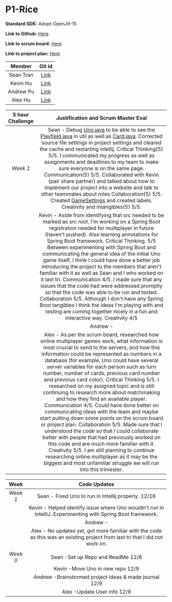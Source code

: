 # P1-Rice
**Standard SDK:** Adopt-OpenJ9-15

**Link to Github:** [Here](https://github.com/sgtran/p1---rice)

**Link to scrum board:** [Here](https://github.com/sgtran/p1---rice/projects/1)

**Link to project plan:** [Here](https://docs.google.com/document/d/1J7p0vuNPozwbu0-tjaQCutQNg-10E0QndgibnOdazJU/edit?usp=sharing)

| **Member** | **Git id** |
| :---:   | :-: |
| Sean Tran | [Link](https://github.com/sgtran) |
| Kevin Hu |  [Link](https://github.com/keviin0)  |
| Andrew Pu |  [Link](https://github.com/andrewzpu) |
| Alex Hu | [Link](https://github.com/AlexH04) |

| **5 hour Challenge** | **Justification and Scrum Master Eval** |         
| :---:   | :-: |
| *Week 1*| Sean - Debug [Uno.java](https://github.com/sgtran/p1---rice/blob/main/src/ui/Uno.java) to be able to see the [Playfield.java](https://github.com/sgtran/p1---rice/blob/main/src/util/Playfield.java) in util as well as [Card.java](https://github.com/sgtran/p1---rice/blob/main/src/util/Card.java). Corrected source file settings in project settings and cleared the cache and restarting intellij. Critical Thinking(5) 5/5. I communicated my progress as well as assignments and deadlines to my team to make sure everyone is on the same page. Communication(5) 5/5. Collaborated with Kevin (pair share partner) and talked about how to implement our project into a website and talk to other teammates about roles Collaboration(5) 5/5. Created [GameSettings](https://github.com/sgtran/p1---rice/blob/main/src/ui/GameSettings.java) and created labels. Creativity and intangibles(5) 5/5.   |
|         | Kevin - Aside from identifying that src needed to be marked as src root, I'm working on a Spring Boot registration needed for multiplayer in future (haven't pushed).  Also learning annotations for Spring Boot framework. Critical Thinking. 5/5 Between experimenting with Spring Boot and communicating the general idea of the initial Uno game itself, I think I could have done a better job introducing the project to the members that aren't familiar with it as well as Sean and I who worked on it last tri. Communication 4/5. I made sure that any issues that the code had were addressed promptly so that the code was able to be run and tested. Collaboration 5/5. Although I don't have any Spring Boot tangibles I think the ideas I'm playing with and testing are coming together nicely in a fun and interactive way. Creativity 4/5|
|         | Andrew -|
|         | Alex - As per the scrum board, researched how online multiplayer games work, what information is most crucial to send to the servers, and how this information could be represented as numbers in a database (for example, Uno could have several server variables for each person such as turn number, number of cards, previous card number and previous card color). Critical Thinking 5/5. I researched on my assigned topic and is still continuing to research more about matchmaking and how they find an available player. Communication 4/5. Could have done better on communicating ideas with the team and maybe start putting down some points on the scrum board or project plan. Collaboration 5/5. Made sure that I understood the code so that I could collaborate better with people that had previously worked on this code and are much more familiar with it. Creativity 5/5. I am still planning to continue researching online multiplayer as it may be the biggest and most unfamiliar struggle we will run into this trimester.|

| **Week** | **Code Updates** |         
| :---:   | :-: |
| *Week 1*| Sean - Fixed Uno to run in Intellij properly. 12/16|
|         | Kevin - Helped identify issue where Uno wouldn't run in IntelliJ. Experimenting with Spring Boot framework.|
|         | Andrew -|
|         | Alex - No updates yet, got more familiar with the code as this was an existing project from last tri that I did not work on.|
|         |                            |
| *Week 0*| Sean -Set up Repo and ReadMe 12/8 |
|         | Kevin -Move Uno in new repo  12/9|
|         | Andrew -Brainstormed project ideas & made journal  12/9|
|         | Alex -Update User info 12/9|
 
